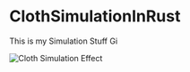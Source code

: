 # ClothSimulationInRust
This is my Simulation Stuff Gi

![Cloth Simulation Effect](/image/cloth_effect.gif)
